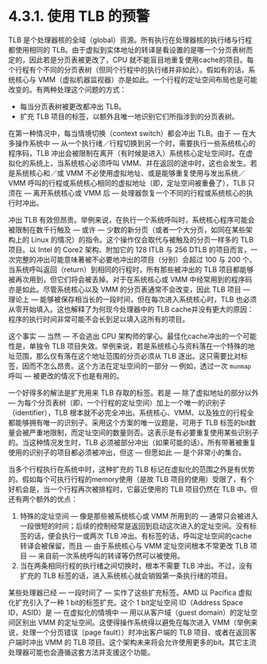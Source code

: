 # 4.3.1. 使用 TLB 的预警

TLB 是个处理器核的全域（global）资源。所有执行在处理器核的执行绪与行程都使用相同的 TLB。由于虚拟到实体地址的转译是看设置的是哪一个分页表树而定的，因此若是分页表被更改了，CPU 就不能盲目地重复使用cache的项目。每个行程有个不同的分页表树（但同个行程中的执行绪并非如此）。假如有的话，系统核心与 VMM（虚拟机器监视器）亦是如此。一个行程的定址空间布局也是可能改变的。有两种处理这个问题的方式：

* 每当分页表树被更改都冲出 TLB。
* 扩充 TLB 项目的标签，以额外且唯一地识别它们所指涉到的分页表树。

在第一种情况中，每当情境切换（context switch）都会冲出 TLB。由于 –– 在大多操作系统中 –– 从一个执行绪／行程切换到另一个时，需要执行一些系统核心的程序码，TLB 冲出会被限制在离开（有时候是进入）系统核心定址空间时。在虚拟化的系统上，当系统核心必须呼叫 VMM、并在返回的途中时，这也会发生。若是系统核心和／或 VMM 不必使用虚拟地址、或是能够重复使用与发出系统／VMM 呼叫的行程或系统核心相同的虚拟地址（即，定址空间被重叠了），TLB 只须在 –– 离开系统核心或 VMM 后 –– 处理器恢复一个不同的行程或系统核心的执行时冲出。

冲出 TLB 有效但昂贵。举例来说，在执行一个系统呼叫时，系统核心程序可能会被限制在数千行触及 –– 或许 –– 少数的新分页（或者一个大分页，如同在某些架构上的 Linux 的情况）的指令。这个操作仅会取代与被触及的分页一样多的 TLB 项目。以 Intel 的 Core2 架构、附加它的 128 ITLB 与 256 DTLB 的项目而言，一次完整的冲出可能意味著被不必要地冲出的项目（分别）会超过 100 与 200 个。当系统呼叫返回（return）到相同的行程时，所有那些被冲出的 TLB 项目都能够被再次用到，但它们将会被丢掉。对于在系统核心或 VMM 中经常用到的程序码亦是如此。尽管系统核心以及 VMM 的分页表通常不会改变，因此 TLB 项目 –– 理论上 –– 能够被保存相当长的一段时间，但在每次进入系统核心时，TLB 也必须从零开始填入。这也解释了为何现今处理器中的 TLB cache并没有更大的原因：程序的执行时间非常可能不会长到足以填入这所有的项目。

这个事实 –– 当然 –– 不会逃出 CPU 架构师的掌心。最佳化cache冲出的一个可能性是，单独令 TLB 项目失效。举例来说，若是系统核心与资料落在一个特殊的地址范围，那么仅有落在这个地址范围的分页必须从 TLB 逐出。这只需要比对标签，因而不怎么昂贵。这个方法在定址空间的一部分 –– 例如，透过一次 `munmap` 呼叫 –– 被更改的情况下也是有用的。

一个好得多的解法是扩充用来 TLB 存取的标签。若是 –– 除了虚拟地址的部分以外 –– 为每个分页表树（即，一个行程的定址空间）加上一个唯一的识别子（identifier），TLB 根本就不必完全冲出。系统核心、VMM、以及独立的行程全都能够拥有唯一的识别子。采用这个方案的唯一议题是，可用于 TLB 标签的bit数量会被严重地限制，而定址空间的数量则否。这表示是有必要重复使用某些识别子的。当这种情况发生时，TLB 必须被部分冲出（如果可能的话）。所有带著被重复使用的识别子的项目都必须被冲出，但这 –– 但愿如此 –– 是个非常小的集合。

当多个行程执行在系统中时，这种扩充的 TLB 标记在虚拟化的范围之外是有优势的。假如每个可执行行程的memory使用（是故 TLB 项目的使用）受限了，有个好机会是，当一个行程再次被排程时，它最近使用的 TLB 项目仍然在 TLB 中。但还有两个额外的优点：

1. 特殊的定址空间 –– 像是那些被系统核心或 VMM 所用到的 –– 通常只会被进入一段很短的时间；后续的控制经常是返回到启动这次进入的定址空间。没有标签的话，便会执行一或两次 TLB 冲出。有标签的话，呼叫定址空间的cache转译会被保留，而且 –– 由于系统核心与 VMM 定址空间根本不常更改 TLB 项目 –– 来自前一次系统呼叫的转译等仍然可以被使用。
2. 当在两条相同行程的执行绪之间切换时，根本不需要 TLB 冲出。不过，没有扩充的 TLB 标签的话，进入系统核心就会销毁第一条执行绪的项目。

某些处理器已经 –– 一段时间了 –– 实作了这些扩充标签。AMD 以 Pacifica 虚拟化扩充引入了一种 1 bit的标签扩充。这个 1 bit定址空间 ID（Address Space ID，ASID）是 –– 在虚拟化的情境中 –– 用以从客户域（guest domain）的定址空间区别出 VMM 的定址空间。这使得操作系统得以避免在每次进入 VMM（举例来说，处理一个分页错误〔page fault〕）时冲出客户端的 TLB 项目、或者在返回客户端时冲出 VMM 的 TLB 项目。这个架构未来将会允许使用更多的bit。其它主流处理器可能也会遵循这套方法并支援这个功能。

